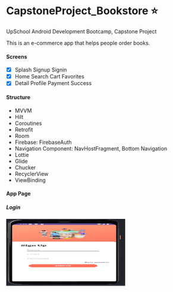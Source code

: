 # CapstoneProject_Bookstore :star:

UpSchool Android Development Bootcamp, Capstone Project

This is an e-commerce app that helps people order books.

#### Screens
- [x] Splash  Signup  Signin
- [x] Home  Search  Cart  Favorites
- [x] Detail  Profile  Payment  Success

#### Structure
- MVVM
- Hilt
- Coroutines
- Retrofit
- Room
- Firebase: FirebaseAuth
- Navigation Component: NavHostFragment, Bottom Navigation
- Lottie
- Glide
- Chucker
- RecyclerView
- ViewBinding

#### App Page

##### Login
<img src="https://github.com/duygucalik/EcommerceBookstore/blob/main/sign%20up.png" alt="alt text" width="320" height="180">
